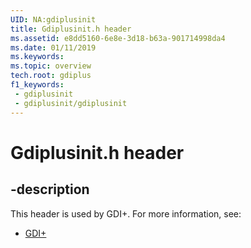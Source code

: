 ```yaml
---
UID: NA:gdiplusinit
title: Gdiplusinit.h header
ms.assetid: e8dd5160-6e8e-3d18-b63a-901714998da4
ms.date: 01/11/2019
ms.keywords: 
ms.topic: overview
tech.root: gdiplus
f1_keywords:
 - gdiplusinit
 - gdiplusinit/gdiplusinit
---
```


# Gdiplusinit.h header


## -description

This header is used by GDI+. For more information, see:

- [GDI+](../_gdiplus/index.md)

